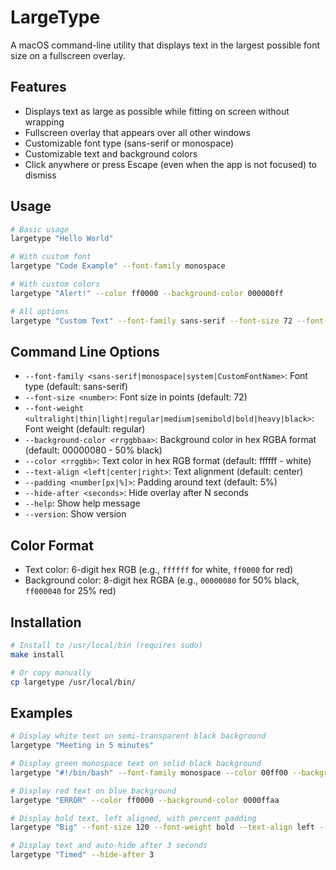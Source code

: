 # LargeType

A macOS command-line utility that displays text in the largest possible font size on a fullscreen overlay.

## Features

- Displays text as large as possible while fitting on screen without wrapping
- Fullscreen overlay that appears over all other windows
- Customizable font type (sans-serif or monospace)
- Customizable text and background colors
- Click anywhere or press Escape (even when the app is not focused) to dismiss

## Usage

```bash
# Basic usage
largetype "Hello World"

# With custom font
largetype "Code Example" --font-family monospace

# With custom colors
largetype "Alert!" --color ff0000 --background-color 000000ff

# All options
largetype "Custom Text" --font-family sans-serif --font-size 72 --font-weight bold --color ffffff --background-color 00000080 --text-align center --padding 60px --hide-after 5
```

## Command Line Options

- `--font-family <sans-serif|monospace|system|CustomFontName>`: Font type (default: sans-serif)
- `--font-size <number>`: Font size in points (default: 72)
- `--font-weight <ultralight|thin|light|regular|medium|semibold|bold|heavy|black>`: Font weight (default: regular)
- `--background-color <rrggbbaa>`: Background color in hex RGBA format (default: 00000080 - 50% black)
- `--color <rrggbb>`: Text color in hex RGB format (default: ffffff - white)
- `--text-align <left|center|right>`: Text alignment (default: center)
- `--padding <number[px|%]>`: Padding around text (default: 5%)
- `--hide-after <seconds>`: Hide overlay after N seconds
- `--help`: Show help message
- `--version`: Show version

## Color Format

- Text color: 6-digit hex RGB (e.g., `ffffff` for white, `ff0000` for red)
- Background color: 8-digit hex RGBA (e.g., `00000080` for 50% black, `ff000040` for 25% red)

## Installation

```bash
# Install to /usr/local/bin (requires sudo)
make install

# Or copy manually
cp largetype /usr/local/bin/
```

## Examples

```bash
# Display white text on semi-transparent black background
largetype "Meeting in 5 minutes"

# Display green monospace text on solid black background
largetype "#!/bin/bash" --font-family monospace --color 00ff00 --background-color 000000ff

# Display red text on blue background
largetype "ERROR" --color ff0000 --background-color 0000ffaa

# Display bold text, left aligned, with percent padding
largetype "Big" --font-size 120 --font-weight bold --text-align left --padding 10%

# Display text and auto-hide after 3 seconds
largetype "Timed" --hide-after 3
```


